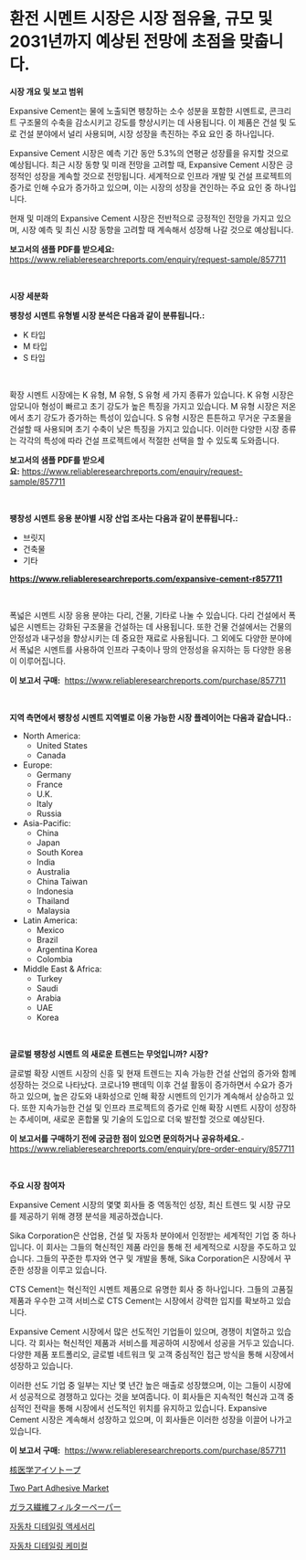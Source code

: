 <p><h1>환전 시멘트 시장은 시장 점유율, 규모 및 2031년까지 예상된 전망에 초점을 맞춥니다.</h1></p><p><strong>시장 개요 및 보고 범위</strong></p>
<p><p>Expansive Cement는 물에 노출되면 팽창하는 소수 성분을 포함한 시멘트로, 콘크리트 구조물의 수축을 감소시키고 강도를 향상시키는 데 사용됩니다. 이 제품은 건설 및 도로 건설 분야에서 널리 사용되며, 시장 성장을 촉진하는 주요 요인 중 하나입니다.</p><p>Expansive Cement 시장은 예측 기간 동안 5.3%의 연평균 성장률을 유지할 것으로 예상됩니다. 최근 시장 동향 및 미래 전망을 고려할 때, Expansive Cement 시장은 긍정적인 성장을 계속할 것으로 전망됩니다. 세계적으로 인프라 개발 및 건설 프로젝트의 증가로 인해 수요가 증가하고 있으며, 이는 시장의 성장을 견인하는 주요 요인 중 하나입니다.</p><p>현재 및 미래의 Expansive Cement 시장은 전반적으로 긍정적인 전망을 가지고 있으며, 시장 예측 및 최신 시장 동향을 고려할 때 계속해서 성장해 나갈 것으로 예상됩니다.</p></p>
<p><strong>보고서의 샘플 PDF를 받으세요:</strong> <a href="https://www.reliableresearchreports.com/enquiry/request-sample/857711">https://www.reliableresearchreports.com/enquiry/request-sample/857711</a></p>
<p>&nbsp;</p>
<p><strong>시장 세분화</strong></p>
<p><strong>팽창성 시멘트 유형별 시장 분석은 다음과 같이 분류됩니다.:</strong></p>
<p><ul><li>K 타입</li><li>M 타입</li><li>S 타입</li></ul></p>
<p>&nbsp;</p>
<p><p>확장 시멘트 시장에는 K 유형, M 유형, S 유형 세 가지 종류가 있습니다. K 유형 시장은 암모니아 형성이 빠르고 초기 강도가 높은 특징을 가지고 있습니다. M 유형 시장은 저온에서 초기 강도가 증가하는 특성이 있습니다. S 유형 시장은 튼튼하고 무거운 구조물을 건설할 때 사용되며 초기 수축이 낮은 특징을 가지고 있습니다. 이러한 다양한 시장 종류는 각각의 특성에 따라 건설 프로젝트에서 적절한 선택을 할 수 있도록 도와줍니다.</p></p>
<p><strong>보고서의 샘플 PDF를 받으세요:</strong>&nbsp;<a href="https://www.reliableresearchreports.com/enquiry/request-sample/857711">https://www.reliableresearchreports.com/enquiry/request-sample/857711</a></p>
<p>&nbsp;</p>
<p><strong> 팽창성 시멘트 응용 분야별 시장 산업 조사는 다음과 같이 분류됩니다.:</strong></p>
<p><ul><li>브릿지</li><li>건축물</li><li>기타</li></ul></p>
<p><strong><a href="https://www.reliableresearchreports.com/expansive-cement-r857711">https://www.reliableresearchreports.com/expansive-cement-r857711</a></strong></p>
<p>&nbsp;</p>
<p><p>폭넓은 시멘트 시장 응용 분야는 다리, 건물, 기타로 나눌 수 있습니다. 다리 건설에서 폭넓은 시멘트는 강화된 구조물을 건설하는 데 사용됩니다. 또한 건물 건설에서는 건물의 안정성과 내구성을 향상시키는 데 중요한 재료로 사용됩니다. 그 외에도 다양한 분야에서 폭넓은 시멘트를 사용하여 인프라 구축이나 땅의 안정성을 유지하는 등 다양한 응용이 이루어집니다.</p></p>
<p><strong>이 보고서 구매:</strong>&nbsp; <a href="https://www.reliableresearchreports.com/purchase/857711">https://www.reliableresearchreports.com/purchase/857711</a></p>
<p>&nbsp;</p>
<p><strong>지역 측면에서 팽창성 시멘트 지역별로 이용 가능한 시장 플레이어는 다음과 같습니다.:</strong></p>
<p><ul>
    <li>
        North America:
        <ul>
            <li>United States</li>
            <li>Canada</li>
        </ul>
    </li>
    <li>
        Europe:
        <ul>
            <li>Germany</li>
            <li>France</li>
            <li>U.K.</li>
            <li>Italy</li>
            <li>Russia</li>
        </ul>
    </li>
    <li>
        Asia-Pacific:
        <ul>
            <li>China</li>
            <li>Japan</li>
            <li>South Korea</li>
            <li>India</li>
            <li>Australia</li>
            <li>China Taiwan</li>
            <li>Indonesia</li>
            <li>Thailand</li>
            <li>Malaysia</li>
        </ul>
    </li>
    <li>
        Latin America:
        <ul>
            <li>Mexico</li>
            <li>Brazil</li>
            <li>Argentina Korea</li>
            <li>Colombia</li>
        </ul>
    </li>
    <li>
        Middle East & Africa:
        <ul>
            <li>Turkey</li>
            <li>Saudi</li>
            <li>Arabia</li>
            <li>UAE</li>
            <li>Korea</li>
        </ul>
    </li>
    </ul></p>
<p>&nbsp;</p>
<p><strong>글로벌 팽창성 시멘트 의 새로운 트렌드는 무엇입니까? 시장?</strong></p>
<p><p>글로벌 확장 시멘트 시장의 신흥 및 현재 트렌드는 지속 가능한 건설 산업의 증가와 함께 성장하는 것으로 나타났다. 코로나19 팬데믹 이후 건설 활동이 증가하면서 수요가 증가하고 있으며, 높은 강도와 내화성으로 인해 확장 시멘트의 인기가 계속해서 상승하고 있다. 또한 지속가능한 건설 및 인프라 프로젝트의 증가로 인해 확장 시멘트 시장이 성장하는 추세이며, 새로운 혼합물 및 기술의 도입으로 더욱 발전할 것으로 예상된다.</p></p>
<p><strong>이 보고서를 구매하기 전에 궁금한 점이 있으면 문의하거나 공유하세요.</strong>- <a href="https://www.reliableresearchreports.com/enquiry/pre-order-enquiry/857711">https://www.reliableresearchreports.com/enquiry/pre-order-enquiry/857711</a></p>
<p>&nbsp;</p>
<p><strong>주요 시장 참여자</strong></p>
<p><p>Expansive Cement 시장의 몇몇 회사들 중 역동적인 성장, 최신 트렌드 및 시장 규모를 제공하기 위해 경쟁 분석을 제공하겠습니다. </p><p>Sika Corporation은 산업용, 건설 및 자동차 분야에서 인정받는 세계적인 기업 중 하나입니다. 이 회사는 그들의 혁신적인 제품 라인을 통해 전 세계적으로 시장을 주도하고 있습니다. 그들의 꾸준한 투자와 연구 및 개발을 통해, Sika Corporation은 시장에서 꾸준한 성장을 이루고 있습니다. </p><p>CTS Cement는 혁신적인 시멘트 제품으로 유명한 회사 중 하나입니다. 그들의 고품질 제품과 우수한 고객 서비스로 CTS Cement는 시장에서 강력한 입지를 확보하고 있습니다. </p><p>Expansive Cement 시장에서 많은 선도적인 기업들이 있으며, 경쟁이 치열하고 있습니다. 각 회사는 혁신적인 제품과 서비스를 제공하여 시장에서 성공을 거두고 있습니다. 다양한 제품 포트폴리오, 글로벌 네트워크 및 고객 중심적인 접근 방식을 통해 시장에서 성장하고 있습니다. </p><p>이러한 선도 기업 중 일부는 지난 몇 년간 높은 매출로 성장했으며, 이는 그들이 시장에서 성공적으로 경쟁하고 있다는 것을 보여줍니다. 이 회사들은 지속적인 혁신과 고객 중심적인 전략을 통해 시장에서 선도적인 위치를 유지하고 있습니다. Expansive Cement 시장은 계속해서 성장하고 있으며, 이 회사들은 이러한 성장을 이끌어 나가고 있습니다.</p></p>
<p><strong>이 보고서 구매:</strong>&nbsp;&nbsp;<a href="https://www.reliableresearchreports.com/purchase/857711">https://www.reliableresearchreports.com/purchase/857711</a></p>
<p><p><a href="https://github.com/AaronVargas43/Market-Research-Report-List-1/blob/main/620051723891.md">核医学アイソトープ</a></p><p><a href="https://issuu.com/reportprime-2/docs/two-part-adhesive-market-size-2030.pptx">Two Part Adhesive Market</a></p><p><a href="https://github.com/CloydAbbott2023/Market-Research-Report-List-1/blob/main/928221423892.md">ガラス繊維フィルターペーパー</a></p><p><a href="https://github.com/Howaoole34545/Market-Research-Report-List-1/blob/main/347453421600.md">자동차 디테일링 액세서리</a></p><p><a href="https://github.com/JackieFauhey9089475/Market-Research-Report-List-1/blob/main/246573621601.md">자동차 디테일링 케미컬</a></p></p>